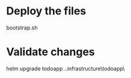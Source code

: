 # Deploy the files

bootstrap.sh

# Validate changes

helm upgrade todoapp .\.infrastructure\todoapp\
